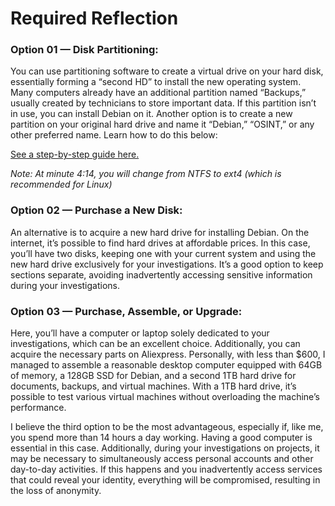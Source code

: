 <h1>Required Reflection</h1>

<h3><strong>Option 01 — Disk Partitioning:</strong></h3>

You can use partitioning software to create a virtual drive on your hard disk, essentially forming a “second HD” to install the new operating system. 
Many computers already have an additional partition named “Backups,” usually created by technicians to store important data. If this partition isn’t in use, you can install Debian on it. 
Another option is to create a new partition on your original hard drive and name it “Debian,” “OSINT,” or any other preferred name. Learn how to do this below:

 
<a href="https://youtu.be/dqgChffh0As" target="_blank">See a step-by-step guide here.</a> 

<em>Note: At minute 4:14, you will change from NTFS to ext4 (which is recommended for Linux)</em>

<h3><strong>Option 02 — Purchase a New Disk:</strong></h3>


An alternative is to acquire a new hard drive for installing Debian. On the internet, it’s possible to find hard drives at affordable prices. 
In this case, you’ll have two disks, keeping one with your current system and using the new hard drive exclusively for your investigations. 
It’s a good option to keep sections separate, avoiding inadvertently accessing sensitive information during your investigations.

<h3><strong>Option 03 — Purchase, Assemble, or Upgrade:</strong>
</h3>

Here, you’ll have a computer or laptop solely dedicated to your investigations, which can be an excellent choice. Additionally, you can acquire the necessary parts on Aliexpress. 
Personally, with less than $600, I managed to assemble a reasonable desktop computer equipped with 64GB of memory, a 128GB SSD for Debian, and a second 1TB hard drive for documents, backups, and virtual machines. 
With a 1TB hard drive, it’s possible to test various virtual machines without overloading the machine’s performance.

I believe the third option to be the most advantageous, especially if, like me, you spend more than 14 hours a day working. Having a good computer is essential in this case. 
Additionally, during your investigations on projects, it may be necessary to simultaneously access personal accounts and other day-to-day activities. 
If this happens and you inadvertently access services that could reveal your identity, everything will be compromised, resulting in the loss of anonymity.

